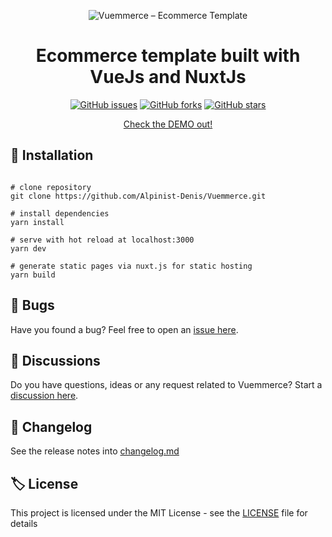 <p align="center">
  <img
    src="https://raw.githubusercontent.com/ivanlori/Vuemmerce/master/media/Vuemmerce-logo.jpg"
    alt="Vuemmerce – Ecommerce Template"
  />
</p>
<h1 align="center">
  Ecommerce template built with VueJs and NuxtJs
</h1>
<p align="center">
<a href="https://github.com/Alpinist-Denis/Vuemmerce/issues"><img alt="GitHub issues" src="https://img.shields.io/github/issues/Alpinist-Denis/Vuemmerce"></a>
<a href="https://github.com/Alpinist-Denis/Vuemmerce/network"><img alt="GitHub forks" src="https://img.shields.io/github/forks/Alpinist-Denis/Vuemmerce"></a>
<a href="https://github.com/Alpinist-Denis/Vuemmerce/stargazers"><img alt="GitHub stars" src="https://img.shields.io/github/stars/Alpinist-Denis/Vuemmerce"></a>
</p>

<p align="center">
  <a href="https://ivanlori.github.io/Vuemmerce">Check the DEMO out!</a>
</p>

## 🚀 Installation

```

# clone repository
git clone https://github.com/Alpinist-Denis/Vuemmerce.git

# install dependencies
yarn install

# serve with hot reload at localhost:3000
yarn dev

# generate static pages via nuxt.js for static hosting
yarn build
```

## 🐛 Bugs

Have you found a bug? Feel free to open an <a href="https://github.com/Alpinist-Denis/Vuemmerce/issues/new?assignees=&labels=&template=bug_report.md&title=">issue here</a>.

## 🙋 Discussions

Do you have questions, ideas or any request related to Vuemmerce? Start a <a href="https://github.com/Alpinist-Denis/Vuemmerce/discussions">discussion here</a>.

## 📌 Changelog

See the release notes into [changelog.md](changelog.md)

## 🏷️ License

This project is licensed under the MIT License - see the [LICENSE](LICENSE) file for details

